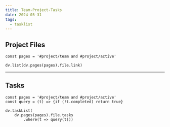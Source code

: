 ```yaml
---
title: Team-Project-Tasks
date: 2024-05-31
tags:
  - tasklist
---
```


## Project Files
```dataviewjs
const pages = '#project/team and #project/active'

dv.list(dv.pages(pages).file.link)
```

---

## Tasks
```dataviewjs
const pages = '#project/team and #project/active'
const query = (t) => {if (!t.completed) return true}

dv.taskList(
	dv.pages(pages).file.tasks
		.where(t => query(t)))
```

